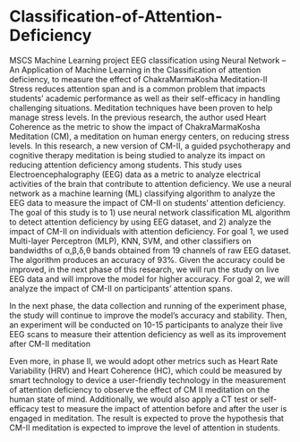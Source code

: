# Classification-of-Attention-Deficiency
MSCS Machine Learning project
EEG classification using Neural Network – An Application of Machine
Learning in the Classification of attention deficiency, to measure the effect
of ChakraMarmaKosha Meditation-II
Stress reduces attention span and is a common problem that impacts students’ academic performance as well as their self-efficacy in handling challenging situations. Meditation techniques have been proven to help manage stress levels. In the previous research, the author used Heart Coherence as the metric to show the impact of ChakraMarmaKosha Meditation (CM), a meditation on human energy centers, on reducing stress levels. In this research, a new version of CM-II, a guided psychotherapy and cognitive therapy meditation is being studied to analyze its impact on reducing attention deficiency among students. This study uses Electroencephalography (EEG) data as a metric to analyze electrical activities of the brain that contribute to attention deficiency. We use a neural network as a machine learning (ML) classifying algorithm to analyze the EEG data to measure the impact of CM-II on students’ attention deficiency.
The goal of this study is to 1) use neural network classification ML algorithm to detect attention deficiency by using EEG dataset, and 2) analyze the impact of CM-II on individuals with attention deficiency. For goal 1, we used Multi-layer Perceptron (MLP), KNN, SVM, and other classifiers on bandwidths of α,β,δ,θ bands obtained from 19 channels of raw EEG dataset. The algorithm produces an accuracy of 93%. Given the accuracy could be improved, in the next phase of this research, we will run the study on live EEG data and will improve the model for higher accuracy. For goal 2, we will analyze the impact of CM-II on participants’ attention spans. 

In the next phase, the data collection and running of the experiment phase, the study will continue to improve the model’s accuracy and stability. Then, an experiment will be conducted on 10-15 participants to analyze their live EEG scans to measure their attention deficiency as well as its improvement after CM-II meditation

Even more, in phase II, we would adopt other metrics such as Heart Rate Variability (HRV) and Heart Coherence (HC), which could be measured by smart technology to device a user-friendly technology in the measurement of attention deficiency to observe the effect of CM II meditation on the human state of mind. Additionally, we would also apply a CT test or self-efficacy test to measure the impact of attention before and after the user is engaged in meditation. The result is expected to prove the hypothesis that CM-II meditation is expected to improve the level of attention in students.
